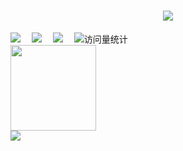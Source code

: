 <h1 align="center"> <img src="https://readme-typing-svg.herokuapp.com/?lines=console.log(%22Hello%2C%20World!%22);Welcome To My Github!&center=true&size=27"> </a> </h1>

  <div>
    <a href="https://www.youtube.com/@ylcmy"><img src="https://img.shields.io/badge/YouTube-油管-c32136" /></a>&emsp;
    <a href="https://space.bilibili.com/1197735953/"><img src="https://img.shields.io/badge/Bilibili-B站-ff69b4" /></a>&emsp;
    <a href="https://www.zhihu.com/people/floating-dream-4-17/"><img src="https://img.shields.io/badge/Zhihu-知乎-blue" /></a>&emsp;
    <!-- visitor statistics logo 访问量统计徽标 -->
    <img src="https://komarev.com/ghpvc/?username=ylcmy&label=Views&color=0e75b6&style=flat" alt="访问量统计" />
  </div>


<div align="left"> <img height="137px" src="https://github-readme-stats.vercel.app/api?username=ylcmy&hide_title=true&hide_border=true&show_icons=trueline_height=21&text_color=000&icon_color=000&bg_color=0,ea6161,ffc64d,fffc4d,52fa5a&theme=graywhite" /> </div>

<div align="left"> <img src="https://github-readme-stats.vercel.app/api/top-langs/?username=ylcmy&hide_title=true&hide_border=true&layout=compact&langs_count=6&text_color=000&icon_color=fff&bg_color=0,52fa5a,4dfcff,c64dff&theme=graywhite" /> </div>
